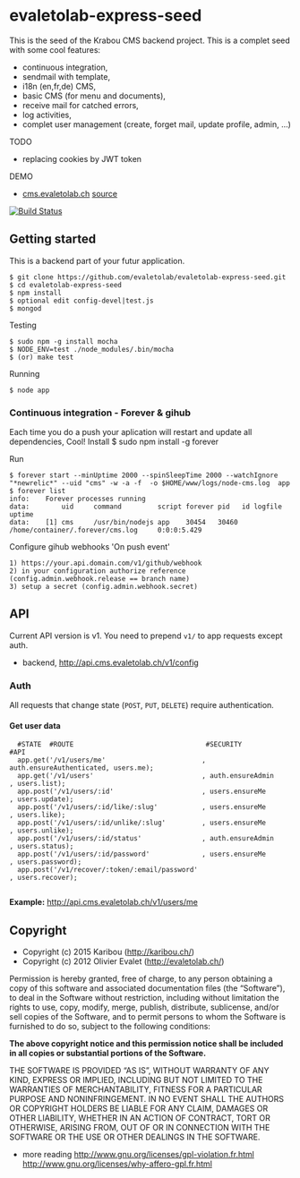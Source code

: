 # evaletolab-express-seed
This is the seed of the Krabou CMS backend project. This is a complet seed with some cool features:
* continuous integration,
* sendmail with template,
* i18n (en,fr,de) CMS,
* basic CMS (for menu and documents),
* receive mail for catched errors,
* log activities,
* complet user management (create, forget mail, update profile, admin, ...)

TODO
* replacing cookies by JWT token

DEMO
* [cms.evaletolab.ch](http://cms.evaletolab.ch) [source](https://github.com/evaletolab/evaletolab-angular-seed)

[![Build Status](https://travis-ci.org/evaletolab/evaletolab-express-seed.svg?branch=master)](https://travis-ci.org/evaletolab/evaletolab-express-seed)

## Getting started
This is a backend part of your futur application.

    $ git clone https://github.com/evaletolab/evaletolab-express-seed.git
    $ cd evaletolab-express-seed
    $ npm install
    $ optional edit config-devel|test.js
    $ mongod
    
Testing

    $ sudo npm -g install mocha
    $ NODE_ENV=test ./node_modules/.bin/mocha
    $ (or) make test

Running    

    $ node app

### Continuous integration - Forever & gihub
Each time you do a push your aplication will restart and update all dependencies, Cool!
Install
    $ sudo npm install -g forever

Run

    $ forever start --minUptime 2000 --spinSleepTime 2000 --watchIgnore "*newrelic*" --uid "cms" -w -a -f  -o $HOME/www/logs/node-cms.log  app    
    $ forever list
    info:    Forever processes running
    data:        uid     command         script forever pid   id logfile                            uptime       
    data:    [1] cms     /usr/bin/nodejs app    30454   30460    /home/container/.forever/cms.log     0:0:0:5.429 

Configure gihub webhooks 'On push event'

    1) https://your.api.domain.com/v1/github/webhook    
    2) in your configuration authorize reference (config.admin.webhook.release == branch name)
    3) setup a secret (config.admin.webhook.secret)

## API
Current API version is v1. You need to prepend `v1/` to app requests except auth.

* backend, http://api.cms.evaletolab.ch/v1/config 

### Auth
All requests that change state (`POST`, `PUT`, `DELETE`) require authentication.

#### Get user data
```
  #STATE  #ROUTE                                 #SECURITY                 #API
  app.get('/v1/users/me'                        , auth.ensureAuthenticated, users.me);
  app.get('/v1/users'                           , auth.ensureAdmin        , users.list);
  app.post('/v1/users/:id'                      , users.ensureMe          , users.update);
  app.post('/v1/users/:id/like/:slug'           , users.ensureMe          , users.like);
  app.post('/v1/users/:id/unlike/:slug'         , users.ensureMe          , users.unlike);
  app.post('/v1/users/:id/status'               , auth.ensureAdmin        , users.status);
  app.post('/v1/users/:id/password'             , users.ensureMe          , users.password);
  app.post('/v1/recover/:token/:email/password'                           , users.recover);
  
```
**Example:** http://api.cms.evaletolab.ch/v1/users/me



## Copyright 
* Copyright (c) 2015 Karibou (http://karibou.ch/)
* Copyright (c) 2012 Olivier Evalet (http://evaletolab.ch/)


Permission is hereby granted, free of charge, to any person obtaining a copy of this software and associated documentation files (the “Software”), to deal in the Software without restriction, including without limitation the rights to use, copy, modify, merge, publish, distribute, sublicense, and/or sell copies of the Software, and to permit persons to whom the Software is furnished to do so, subject to the following conditions:

**The above copyright notice and this permission notice shall be included in all copies or substantial portions of the Software.**


THE SOFTWARE IS PROVIDED “AS IS”, WITHOUT WARRANTY OF ANY KIND, EXPRESS OR
IMPLIED, INCLUDING BUT NOT LIMITED TO THE WARRANTIES OF MERCHANTABILITY,
FITNESS FOR A PARTICULAR PURPOSE AND NONINFRINGEMENT. IN NO EVENT SHALL THE
AUTHORS OR COPYRIGHT HOLDERS BE LIABLE FOR ANY CLAIM, DAMAGES OR OTHER
LIABILITY, WHETHER IN AN ACTION OF CONTRACT, TORT OR OTHERWISE, ARISING FROM,
OUT OF OR IN CONNECTION WITH THE SOFTWARE OR THE USE OR OTHER DEALINGS IN
THE SOFTWARE.

* more reading http://www.gnu.org/licenses/gpl-violation.fr.html http://www.gnu.org/licenses/why-affero-gpl.fr.html

